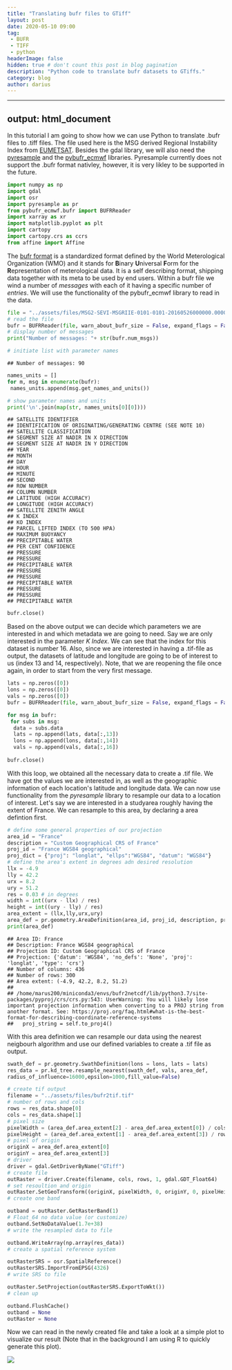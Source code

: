 ```yaml
---
title: "Translating bufr files to GTiff"
layout: post
date: 2020-05-10 09:00
tag: 
 - BUFR
 - TIFF
 - python
headerImage: false
hidden: true # don't count this post in blog pagination
description: "Python code to translate bufr datasets to GTiffs."
category: blog
author: darius
---
```

---
output: html_document
---

In this tutorial I am going to show how we can use Python to translate
.bufr files to .tiff files. The file used here is the MSG derived Regional
Instability Index from [EUMETSAT](https://navigator.eumetsat.int/product/EO:EUM:DAT:MSG:RIIE). 
Besides the gdal library, we will also need the [pyresample](https://pyresample.readthedocs.io/en/latest/)
and the [pybufr_ecmwf](https://github.com/jdkloe/pybufr-ecmwf) libraries.
Pyresample currently does not support the .bufr format nativley, however, it is 
very likley to be supported in the future. 


```python
import numpy as np
import gdal
import osr
import pyresample as pr
from pybufr_ecmwf.bufr import BUFRReader
import xarray as xr
import matplotlib.pyplot as plt
import cartopy
import cartopy.crs as ccrs
from affine import Affine
```
The [bufr format](https://www.wmo.int/pages/prog/www/WDM/Guides/Guide-binary-1A.html) 
is a standardized format defined by the World Meterological Organization (WMO)
and it stands for **B**inary **U**niversal **F**orm for the **R**epresentation of
meterological data. It is a self describing format, shipping data together with its meta
to be used by end users. Within a bufr file we wind a number of _messages_ with
each of it having a specific number of _entries_. We will use the functionality
of the pybufr_ecmwf library to read in the data.


```python
file = "../assets/files/MSG2-SEVI-MSGRIIE-0101-0101-20160526000000.000000000Z-20160526000602-1403456.bfr"
# read the file
bufr = BUFRReader(file, warn_about_bufr_size = False, expand_flags = False)
# display number of messages
print("Number of messages: "+ str(bufr.num_msgs))

# initiate list with parameter names
```

```
## Number of messages: 90
```

```python
names_units = []
for m, msg in enumerate(bufr):
 names_units.append(msg.get_names_and_units())

# show parameter names and units
print('\n'.join(map(str, names_units[0][0])))
```

```
## SATELLITE IDENTIFIER
## IDENTIFICATION OF ORIGINATING/GENERATING CENTRE (SEE NOTE 10)
## SATELLITE CLASSIFICATION
## SEGMENT SIZE AT NADIR IN X DIRECTION
## SEGMENT SIZE AT NADIR IN Y DIRECTION
## YEAR
## MONTH
## DAY
## HOUR
## MINUTE
## SECOND
## ROW NUMBER
## COLUMN NUMBER
## LATITUDE (HIGH ACCURACY)
## LONGITUDE (HIGH ACCURACY)
## SATELLITE ZENITH ANGLE
## K INDEX
## KO INDEX
## PARCEL LIFTED INDEX (TO 500 HPA)
## MAXIMUM BUOYANCY
## PRECIPITABLE WATER
## PER CENT CONFIDENCE
## PRESSURE
## PRESSURE
## PRECIPITABLE WATER
## PRESSURE
## PRESSURE
## PRECIPITABLE WATER
## PRESSURE
## PRESSURE
## PRECIPITABLE WATER
```

```python
bufr.close()
```
Based on the above output we can decide which parameters we are interested in and 
which metadata we are going to need. Say we are only interested in the parameter
_K Index_. We can see that the index for this dataset is number 16. Also, since
we are interested in having a .tif-file as output, the datasets of latitude and 
longitude are going to be of interest to us (index 13 and 14, respectively).
Note, that we are reopening the file once again, in order to start from the very 
first message.


```python
lats = np.zeros([0])
lons = np.zeros([0])
vals = np.zeros([0])
bufr = BUFRReader(file, warn_about_bufr_size = False, expand_flags = False)

for msg in bufr:
 for subs in msg:
  data = subs.data
  lats = np.append(lats, data[:,13])
  lons = np.append(lons, data[:,14])
  vals = np.append(vals, data[:,16])
  
bufr.close()
```

With this loop, we obtained all the necessary data to create a .tif file. We have
got the values we are interested in, as well as the geographic information of 
each location's latitude and longitude data. We can now use functionality from the
_pyresample_ library to resample our data to a location of interest. Let's say
we are interested in a studyarea roughly having the extent of France.
We can resample to this area, by declaring a area defintion first.


```python
# define some general properties of our projection
area_id = "France"
description = "Custom Geographical CRS of France"
proj_id = "France WGS84 geographical"
proj_dict = {"proj": "longlat", "ellps":"WGS84", "datum": "WGS84"}
# define the area's extent in degrees adn desired resolution
llx = -4.9
lly = 42.2
urx = 8.2
ury = 51.2
res = 0.03 # in degrees
width = int((urx - llx) / res)
height = int((ury - lly) / res)
area_extent = (llx,lly,urx,ury)
area_def = pr.geometry.AreaDefinition(area_id, proj_id, description, proj_dict, width, height, area_extent)
print(area_def)
```

```
## Area ID: France
## Description: France WGS84 geographical
## Projection ID: Custom Geographical CRS of France
## Projection: {'datum': 'WGS84', 'no_defs': 'None', 'proj': 'longlat', 'type': 'crs'}
## Number of columns: 436
## Number of rows: 300
## Area extent: (-4.9, 42.2, 8.2, 51.2)
## 
## /home/marus200/miniconda3/envs/bufr2netcdf/lib/python3.7/site-packages/pyproj/crs/crs.py:543: UserWarning: You will likely lose important projection information when converting to a PROJ string from another format. See: https://proj.org/faq.html#what-is-the-best-format-for-describing-coordinate-reference-systems
##   proj_string = self.to_proj4()
```
With this area definition we can resample our data using the nearest neigbourh 
algorithm and use our defined variables to create a .tif file as output.


```python
swath_def = pr.geometry.SwathDefinition(lons = lons, lats = lats)
res_data = pr.kd_tree.resample_nearest(swath_def, vals, area_def,
radius_of_influence=16000,epsilon=1000,fill_value=False)

# create tif output
filename = "../assets/files/bufr2tif.tif"
# number of rows and cols
rows = res_data.shape[0]
cols = res_data.shape[1]
# pixel size
pixelWidth = (area_def.area_extent[2] - area_def.area_extent[0]) / cols
pixelHeight = (area_def.area_extent[1] - area_def.area_extent[3]) / rows
# pixel of origin
originX = area_def.area_extent[0]
originY = area_def.area_extent[3]
# driver
driver = gdal.GetDriverByName("GTiff")
# create file 
outRaster = driver.Create(filename, cols, rows, 1, gdal.GDT_Float64)
# set resoultion and origin
outRaster.SetGeoTransform((originX, pixelWidth, 0, originY, 0, pixelHeight))
# create one band
```

```python
outband = outRaster.GetRasterBand(1)
# Float_64 no data value (or customize)
outband.SetNoDataValue(1.7e+38)
# write the resampled data to file
```

```python
outband.WriteArray(np.array(res_data))
# create a spatial reference system
```

```python
outRasterSRS = osr.SpatialReference()
outRasterSRS.ImportFromEPSG(4326)
# write SRS to file
```

```python
outRaster.SetProjection(outRasterSRS.ExportToWkt())
# clean up
```

```python
outband.FlushCache()
outband = None
outRaster = None
```
Now we can read in the newly created file and take a look at a simple plot
to visualize our result (Note that in the background I am using R to quickly generate
this plot).

![]({{site_url}}/assets/blog_images/2020-05-10-bufr2tif_files/figure-html/plot-1.png)<!-- -->


